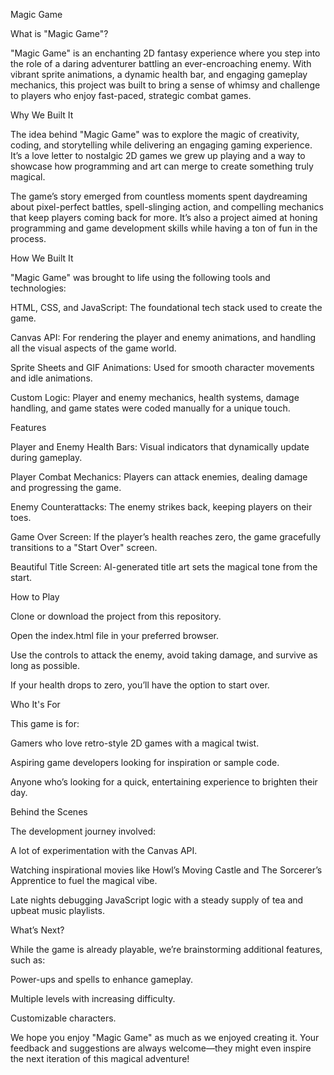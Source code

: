 Magic Game

What is "Magic Game"?

"Magic Game" is an enchanting 2D fantasy experience where you step into the role of a daring adventurer battling an ever-encroaching enemy. With vibrant sprite animations, a dynamic health bar, and engaging gameplay mechanics, this project was built to bring a sense of whimsy and challenge to players who enjoy fast-paced, strategic combat games.

Why We Built It

The idea behind "Magic Game" was to explore the magic of creativity, coding, and storytelling while delivering an engaging gaming experience. It’s a love letter to nostalgic 2D games we grew up playing and a way to showcase how programming and art can merge to create something truly magical.

The game’s story emerged from countless moments spent daydreaming about pixel-perfect battles, spell-slinging action, and compelling mechanics that keep players coming back for more. It’s also a project aimed at honing programming and game development skills while having a ton of fun in the process.

How We Built It

"Magic Game" was brought to life using the following tools and technologies:

HTML, CSS, and JavaScript: The foundational tech stack used to create the game.

Canvas API: For rendering the player and enemy animations, and handling all the visual aspects of the game world.

Sprite Sheets and GIF Animations: Used for smooth character movements and idle animations.

Custom Logic: Player and enemy mechanics, health systems, damage handling, and game states were coded manually for a unique touch.

Features

Player and Enemy Health Bars: Visual indicators that dynamically update during gameplay.

Player Combat Mechanics: Players can attack enemies, dealing damage and progressing the game.

Enemy Counterattacks: The enemy strikes back, keeping players on their toes.

Game Over Screen: If the player’s health reaches zero, the game gracefully transitions to a "Start Over" screen.

Beautiful Title Screen: AI-generated title art sets the magical tone from the start.

How to Play

Clone or download the project from this repository.

Open the index.html file in your preferred browser.

Use the controls to attack the enemy, avoid taking damage, and survive as long as possible.

If your health drops to zero, you’ll have the option to start over.

Who It's For

This game is for:

Gamers who love retro-style 2D games with a magical twist.

Aspiring game developers looking for inspiration or sample code.

Anyone who’s looking for a quick, entertaining experience to brighten their day.

Behind the Scenes

The development journey involved:

A lot of experimentation with the Canvas API.

Watching inspirational movies like Howl’s Moving Castle and The Sorcerer’s Apprentice to fuel the magical vibe.

Late nights debugging JavaScript logic with a steady supply of tea and upbeat music playlists.

What’s Next?

While the game is already playable, we’re brainstorming additional features, such as:

Power-ups and spells to enhance gameplay.

Multiple levels with increasing difficulty.

Customizable characters.

We hope you enjoy "Magic Game" as much as we enjoyed creating it. Your feedback and suggestions are always welcome—they might even inspire the next iteration of this magical adventure!
